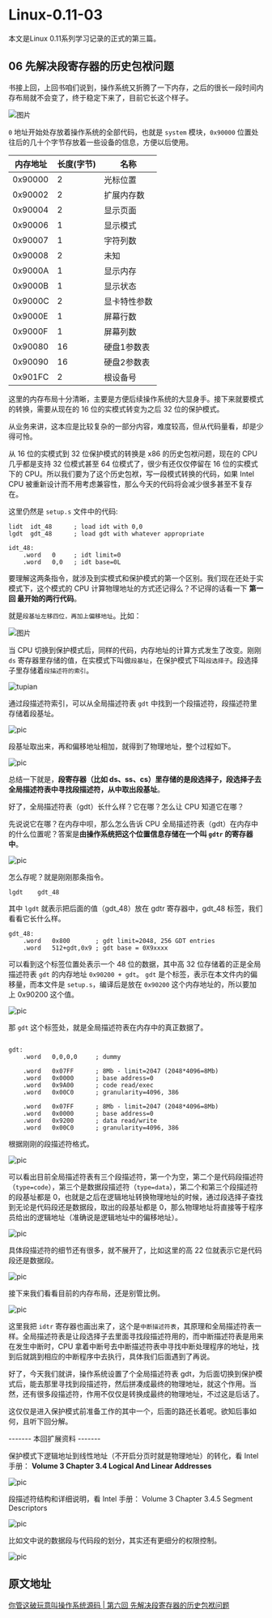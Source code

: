 # Linux-0.11-03


本文是Linux 0.11系列学习记录的正式的第三篇。

<!--more-->

## 06 先解决段寄存器的历史包袱问题

书接上回，上回书咱们说到，操作系统又折腾了一下内存，之后的很长一段时间内存布局就不会变了，终于稳定下来了，目前它长这个样子。

![图片](https://mmbiz.qpic.cn/mmbiz_png/GLeh42uInXRvb1zDVW17W3KsMIzHI1lAibZHfocia9RakibZxN77SqCbWSia85E1ibL0q932Wq1riaNpF1ESUwXBp9gA/640?wx_fmt=png&tp=webp&wxfrom=5&wx_lazy=1&wx_co=1)

`0` 地址开始处存放着操作系统的全部代码，也就是 `system` 模块，`0x90000` 位置处往后的几十个字节存放着一些设备的信息，方便以后使用。

|内存地址| 长度(字节)|名称|
|-- |--|--|
0x90000|2|光标位置
0x90002|2|扩展内存数
0x90004|2|显示页面
0x90006|1|显示模式
0x90007|1|字符列数
0x90008|2|未知
0x9000A|1|显示内存
0x9000B|1|显示状态
0x9000C|2|显卡特性参数
0x9000E|1|屏幕行数
0x9000F|1|屏幕列数
0x90080|16|硬盘1参数表
0x90090|16|硬盘2参数表
0x901FC|2|根设备号

这里的内存布局十分清晰，主要是方便后续操作系统的大显身手。接下来就要模式的转换，需要从现在的 16 位的实模式转变为之后 32 位的保护模式。

从业务来讲，这本应是比较复杂的一部分内容，难度较高，但从代码量看，却是少得可怜。

从 16 位的实模式到 32 位保护模式的转换是 x86 的历史包袱问题，现在的 CPU 几乎都是支持 32 位模式甚至 64 位模式了，很少有还仅仅停留在 16 位的实模式下的 CPU。所以我们要为了这个历史包袱，写一段模式转换的代码，如果 Intel CPU 被重新设计而不用考虑兼容性，那么今天的代码将会减少很多甚至不复存在。

这里仍然是 `setup.s` 文件中的代码:

```assembly
lidt  idt_48      ; load idt with 0,0
lgdt  gdt_48      ; load gdt with whatever appropriate

idt_48:
    .word   0     ; idt limit=0
    .word   0,0   ; idt base=0L
```

要理解这两条指令，就涉及到实模式和保护模式的第一个区别。我们现在还处于实模式下，这个模式的 CPU 计算物理地址的方式还记得么？不记得的话看一下 **第一回 最开始的两行代码**。

就是`段基址左移四位，再加上偏移地址`。比如：

![图片](https://mmbiz.qpic.cn/mmbiz_png/GLeh42uInXRvb1zDVW17W3KsMIzHI1lASoeJCvybCI2kRtJicsOpamRsZibS53DhuiaAoicKShDhasnzJ3ufk5EbDA/640?wx_fmt=png&tp=webp&wxfrom=5&wx_lazy=1&wx_co=1)

当 CPU 切换到保护模式后，同样的代码，内存地址的计算方式发生了改变。刚刚 `ds` 寄存器里存储的值，在实模式下叫做`段基址`，在保护模式下叫`段选择子`。段选择子里存储着`段描述符的索引`。

![tupian](https://mmbiz.qpic.cn/mmbiz_png/GLeh42uInXRvb1zDVW17W3KsMIzHI1lA0WFW4KHnBCicAqahTyX9efUR013ZB8YiczmfzERiciaZsyQToWkyrpnYhw/640?wx_fmt=png&tp=webp&wxfrom=5&wx_lazy=1&wx_co=1)

通过段描述符索引，可以从全局描述符表 `gdt` 中找到一个段描述符，段描述符里存储着段基址。

![pic](https://mmbiz.qpic.cn/mmbiz_png/GLeh42uInXRvb1zDVW17W3KsMIzHI1lAcUiccry1x6LKEnpbyOKWCnRicF49deDIUlJd1ECxrPqI9FTr1Yp3mLqQ/640?wx_fmt=png&tp=webp&wxfrom=5&wx_lazy=1&wx_co=1)

段基址取出来，再和偏移地址相加，就得到了物理地址，整个过程如下。

![pic](https://mmbiz.qpic.cn/mmbiz_png/GLeh42uInXRvb1zDVW17W3KsMIzHI1lATicvoUOED4kVopkpEzoqTGbaJuMJibyC2poicIbIXHc1WLRpM0YLy69CA/640?wx_fmt=png&tp=webp&wxfrom=5&wx_lazy=1&wx_co=1)

总结一下就是，**段寄存器（比如 ds、ss、cs）里存储的是段选择子，段选择子去全局描述符表中寻找段描述符，从中取出段基址**。

好了，全局描述符表（gdt）长什么样？它在哪？怎么让 CPU 知道它在哪？

先说说它在哪？在内存中呗，那么怎么告诉 CPU 全局描述符表（gdt）在内存中的什么位置呢？答案是**由操作系统把这个位置信息存储在一个叫 `gdtr` 的寄存器中**。

![pic](https://mmbiz.qpic.cn/mmbiz_png/GLeh42uInXRvb1zDVW17W3KsMIzHI1lAhFaTO3kIK1QZ89q0mpwibj8Fn4hwMbWf3ZmWWIXNbyHwT9PsBzUeUDg/640?wx_fmt=png&tp=webp&wxfrom=5&wx_lazy=1&wx_co=1)

怎么存呢？就是刚刚那条指令。

```assembly
lgdt    gdt_48
```

其中 `lgdt` 就表示把后面的值（gdt_48）放在 gdtr 寄存器中，gdt_48 标签，我们看看它长什么样。

```assembly
gdt_48:
    .word   0x800       ; gdt limit=2048, 256 GDT entries
    .word   512+gdt,0x9 ; gdt base = 0X9xxxx
```

可以看到这个标签位置处表示一个 48 位的数据，其中高 32 位存储着的正是全局描述符表 `gdt` 的内存地址 `0x90200 + gdt`。
`gdt` 是个标签，表示在本文件内的偏移量，而本文件是 `setup.s`，编译后是放在 `0x90200` 这个内存地址的，所以要加上 0x90200 这个值。

![pic](https://mmbiz.qpic.cn/mmbiz_png/GLeh42uInXRvb1zDVW17W3KsMIzHI1lAbXUxkk0sGMcgzuRmr3NkFcj7D6DLogQzAktbP1Iic6ZdfGuvElv6oww/640?wx_fmt=png&tp=webp&wxfrom=5&wx_lazy=1&wx_co=1)

那 `gdt` 这个标签处，就是全局描述符表在内存中的真正数据了。

```assembly

gdt:
    .word   0,0,0,0     ; dummy

    .word   0x07FF      ; 8Mb - limit=2047 (2048*4096=8Mb)
    .word   0x0000      ; base address=0
    .word   0x9A00      ; code read/exec
    .word   0x00C0      ; granularity=4096, 386

    .word   0x07FF      ; 8Mb - limit=2047 (2048*4096=8Mb)
    .word   0x0000      ; base address=0
    .word   0x9200      ; data read/write
    .word   0x00C0      ; granularity=4096, 386
```

根据刚刚的段描述符格式。

![pic](https://mmbiz.qpic.cn/mmbiz_png/GLeh42uInXRvb1zDVW17W3KsMIzHI1lAcUiccry1x6LKEnpbyOKWCnRicF49deDIUlJd1ECxrPqI9FTr1Yp3mLqQ/640?wx_fmt=png&tp=webp&wxfrom=5&wx_lazy=1&wx_co=1)

可以看出目前全局描述符表有三个段描述符，第一个为空，第二个是代码段描述符（`type=code`），第三个是数据段描述符（`type=data`），第二个和第三个段描述符的段基址都是 0，也就是之后在逻辑地址转换物理地址的时候，通过段选择子查找到无论是代码段还是数据段，取出的段基址都是 0，那么物理地址将直接等于程序员给出的逻辑地址（准确说是逻辑地址中的偏移地址）。

![pic](https://mmbiz.qpic.cn/mmbiz_png/GLeh42uInXRvb1zDVW17W3KsMIzHI1lAdBQRzAH7Tib7zRUrTCVFZKiaTS5wSSN3AKcHOLwsvwu16wE7uEAibvGGg/640?wx_fmt=png&tp=webp&wxfrom=5&wx_lazy=1&wx_co=1)

具体段描述符的细节还有很多，就不展开了，比如这里的高 22 位就表示它是代码段还是数据段。

![pic](https://mmbiz.qpic.cn/mmbiz_png/GLeh42uInXRvb1zDVW17W3KsMIzHI1lAcUiccry1x6LKEnpbyOKWCnRicF49deDIUlJd1ECxrPqI9FTr1Yp3mLqQ/640?wx_fmt=png&tp=webp&wxfrom=5&wx_lazy=1&wx_co=1)

接下来我们看看目前的内存布局，还是别管比例。

![pic](https://mmbiz.qpic.cn/mmbiz_png/GLeh42uInXRvb1zDVW17W3KsMIzHI1lAhKOS9ibE4WvwQ00f94aHMhhGRnwHVPXXVwbbUFMTyq6melME7MzAl3A/640?wx_fmt=png&tp=webp&wxfrom=5&wx_lazy=1&wx_co=1)

这里我把 `idtr` 寄存器也画出来了，这个是`中断描述符表`，其原理和全局描述符表一样。全局描述符表是让段选择子去里面寻找段描述符用的，而中断描述符表是用来在发生中断时，CPU 拿着中断号去中断描述符表中寻找中断处理程序的地址，找到后就跳到相应的中断程序中去执行，具体我们后面遇到了再说。

好了，今天我们就讲，操作系统设置了个全局描述符表 gdt，为后面切换到保护模式后，能去那里寻找到段描述符，然后拼凑成最终的物理地址，就这个作用。当然，还有很多段描述符，作用不仅仅是转换成最终的物理地址，不过这是后话了。

这仅仅是进入保护模式前准备工作的其中一个，后面的路还长着呢。欲知后事如何，且听下回分解。

------- 本回扩展资料 -------

保护模式下逻辑地址到线性地址（不开启分页时就是物理地址）的转化，看 Intel 手册：
**Volume 3 Chapter 3.4 Logical And Linear Addresses**

![pic](https://mmbiz.qpic.cn/mmbiz_png/GLeh42uInXRvb1zDVW17W3KsMIzHI1lAvMK8vVYCu3h4CAk6mJicvQRf4TabRqsvUu0bvuBr0Cmibks1CPbf8Stw/640?wx_fmt=png&tp=webp&wxfrom=5&wx_lazy=1&wx_co=1)

段描述符结构和详细说明，看 Intel 手册：
Volume 3 Chapter 3.4.5 Segment Descriptors

![pic](https://mmbiz.qpic.cn/mmbiz_png/GLeh42uInXRvb1zDVW17W3KsMIzHI1lAzOrxAjrXp5ZrLaO6gZm82zia7yh8ChQxQ4pGKkUPe0pJeNMMOXB23Cg/640?wx_fmt=png&tp=webp&wxfrom=5&wx_lazy=1&wx_co=1)

比如文中说的数据段与代码段的划分，其实还有更细分的权限控制。

![pic](https://mmbiz.qpic.cn/mmbiz_png/GLeh42uInXRvb1zDVW17W3KsMIzHI1lAwEgHSYuDoN3qsbRdA12KLfDLgtoGyDich1ticibHOhsFloqRkibyrE4Vog/640?wx_fmt=png&tp=webp&wxfrom=5&wx_lazy=1&wx_co=1)

## 原文地址

[你管这破玩意叫操作系统源码 | 第六回 先解决段寄存器的历史包袱问题](https://mp.weixin.qq.com/s/p1a6QxYZyMpJF__uBSE1Kg)

